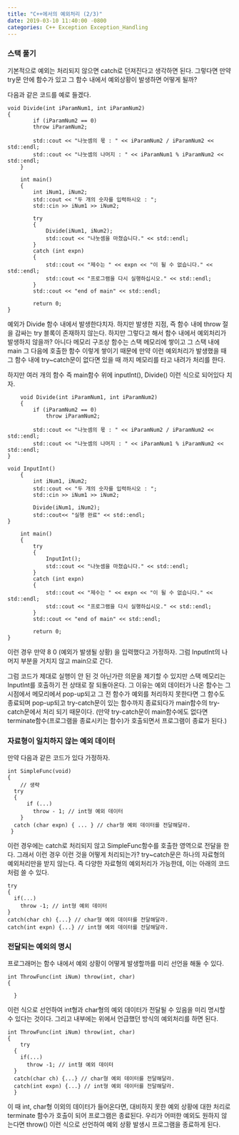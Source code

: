 ```yaml
---
title: "C++에서의 예외처리 (2/3)"
date: 2019-03-10 11:40:00 -0800
categories: C++ Exception Exception_Handling
---
```


### 스택 풀기

기본적으로 예외는 처리되지 않으면 catch로 던져진다고 생각하면 된다. 그렇다면 만약 try문 안에 함수가 있고 그 함수 내에서 예외상황이 발생하면
어떻게 될까?

다음과 같은 코드를 예로 들겠다.

	void Divide(int iParamNum1, int iParamNum2)
	{
     		if (iParamNum2 == 0)
       		throw iParamNum2;
  
     		std::cout << "나눗셈의 몫 : " << iParamNum2 / iParamNum2 << std::endl;
     		std::cout << "나눗셈의 나머지 : " << iParamNum1 % iParamNum2 << std::endl;
    	}
  
     	int main()
     	{
     		int iNum1, iNum2;
     		std::cout << "두 개의 숫자를 입력하시오 : ";
      		std::cin >> iNum1 >> iNum2;
  
      		try
      		{
       			Divide(iNum1, iNum2);
      			std::cout << "나눗셈을 마쳤습니다." << std::endl;
        	}
      		catch (int expn)
      		{
        		std::cout << "제수는 " << expn << "이 될 수 없습니다." << std::endl;
       			std::cout << "프로그램을 다시 실행하십시오." << std::endl;
     		}
      		std::cout << "end of main" << std::endl;
  
      		return 0; 
	}
 
예외가 Divide 함수 내에서 발생한다치자. 하지만 발생한 지점, 즉 함수 내에 throw 절을 감싸는 try 블록이 존재하지 않는다.
하지만 그렇다고 해서 함수 내에서 예외처리가 발생하지 않을까? 아니다 메모리 구조상 함수는 스택 메모리에 쌓이고 그 스택 내에 main 그 다음에 
호출한 함수 이렇게 쌓이기 때문에 만약 이런 예외처리가 발생했을 때 그 함수 내에 try~catch문이 없다면 있을 때 까지 메모리를 타고 내려가 
처리를 한다. 

하지만 여러 개의 함수 즉 main함수 위에 inputInt(), Divide() 이런 식으로 되어있다 치자.

    	void Divide(int iParamNum1, int iParamNum2)
    	{
      		if (iParamNum2 == 0)
        		throw iParamNum2;
  
      		std::cout << "나눗셈의 몫 : " << iParamNum2 / iParamNum2 << std::endl;
     		std::cout << "나눗셈의 나머지 : " << iParamNum1 % iParamNum2 << std::endl;
	}
	
	void InputInt()
     	{
        	int iNum1, iNum2;
         	std::cout << "두 개의 숫자를 입력하시오 : ";
        	std::cin >> iNum1 >> iNum2;
  
     		Divide(iNum1, iNum2);
      		std::cout<< "실행 완료" << std::endl;
	}
	
     	int main()
     	{
        	try
       		{
          		InputInt();
          		std::cout << "나눗셈을 마쳤습니다." << std::endl;
       		}
        	catch (int expn)
       		{
         		std::cout << "제수는 " << expn << "이 될 수 없습니다." << std::endl;
         		std::cout << "프로그램을 다시 실행하십시오." << std::endl;
       		}
       		std::cout << "end of main" << std::endl;
    
       		return 0;
	}
  
이런 경우 만약 8 0 (예외가 발생될 상황) 을 입력했다고 가정하자. 그럼 InputInt의 나머지 부분을 거치지 않고 main으로 간다.

그럼 코드가 제대로 실행이 안 된 것 아닌가란 의문을 제기할 수 있지만 스택 메모리는 InputInt를 호출하기 전 상태로 잘 되돌아온다.
그 이유는 예외 데이터가 나온 함수는 그 시점에서 메모리에서 pop-up되고 그 전 함수가 예외를 처리하지 못한다면 그 함수도 종료되며 pop-up되고 
try-catch문이 있는 함수까지 종료되다가 main함수의 try-catch문에서 처리 되기 때문이다.
(만약 try-catch문이 main함수에도 없다면 terminate함수(프로그램을 종료시키는 함수)가 호출되면서 프로그램이 종료가 된다.)

### 자료형이 일치하지 않는 예외 데이터 

만약 다음과 같은 코드가 있다 가정하자.

    int SimpleFunc(void)
    {
	    // 생략
  	  try
  	  {
	  	  if (...)
	  	  	throw - 1; // int형 예외 데이터
	    }
  	  catch (char expn) { ... } // char형 예외 데이터를 전달해달라.
  	 }

이런 경우에는 catch로 처리되지 않고 SimpleFunc함수를 호출한 영역으로 전달을 한다.
그래서 이런 경우 이런 것을 어떻게 처리되는가? try~catch문은 하나의 자료형의 예외처리만을 받지 않는다. 즉 다양한 자료형의 예외처리가 가능한데,
이는 아래의 코드처럼 쓸 수 있다.

    try
    {
      if(...)
        throw -1; // int형 예외 데이터
    }
    catch(char ch) {...} // char형 예외 데이터를 전달해달라.
    catch(int expn) {...} // int형 예외 데이터를 전달해달라.
    
### 전달되는 예외의 명시

프로그래머는 함수 내에서 예외 상황이 어떻게 발생할까를 미리 선언을 해둘 수 있다.

    int ThrowFunc(int iNum) throw(int, char)
    {
      
  	  }
  
이런 식으로 선언하여 int형과 char형의 예외 데이터가 전달될 수 있음을 미리 명시할 수 있다는 것이다.
그리고 내부에는 위에서 언급했던 방식의 예외처리를 하면 된다.

    int ThrowFunc(int iNum) throw(int, char)
    {
        try
      {
        if(...)
          throw -1; // int형 예외 데이터
      }
      catch(char ch) {...} // char형 예외 데이터를 전달해달라.
      catch(int expn) {...} // int형 예외 데이터를 전달해달라.
  	  }
  
이 때 int, char형 이외의 데이터가 들어온다면, 대비하지 못한 예외 상황에 대한 처리로 terminate 함수가 호출이 되어 프로그램은 종료된다.
우리가 어떠한 예외도 원하지 않는다면 throw() 이런 식으로 선언하여 예외 상황 발생시 프로그램을 종료하게 된다.
